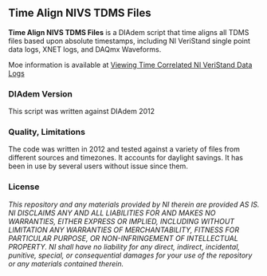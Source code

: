 ## Time Align NIVS TDMS Files ##

**Time Align NIVS TDMS Files** is a DIAdem script that time aligns all TDMS files based upon absolute timestamps, including NI VeriStand single point data logs, XNET logs, and DAQmx Waveforms.

Moe information is available at [Viewing Time Correlated NI VeriStand Data Logs](http://www.ni.com/tutorial/14644/en/)

### DIAdem Version ###

This script was written against DIAdem 2012

### Quality, Limitations ###

The code was written in 2012 and tested against a variety of files from different sources and timezones. It accounts for daylight savings. It has been in use by several users without issue since them.


### License ###

*This repository and any materials provided by NI therein are provided AS IS. NI DISCLAIMS ANY AND ALL LIABILITIES FOR AND MAKES NO WARRANTIES, EITHER EXPRESS OR IMPLIED, INCLUDING WITHOUT LIMITATION ANY WARRANTIES OF MERCHANTABILITY, FITNESS FOR  PARTICULAR PURPOSE, OR NON-INFRINGEMENT OF INTELLECTUAL PROPERTY. NI shall have no liability for any direct, indirect, incidental, punitive, special, or consequential damages for your use of the repository or any materials contained therein.*